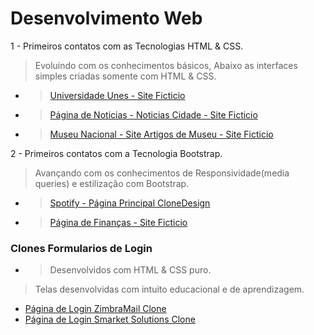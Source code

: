 # Desenvolvimento Web
1 - Primeiros contatos com as Tecnologias HTML & CSS.
> Evoluindo com os conhecimentos básicos, Abaixo as interfaces simples criadas somente com HTML & CSS.
* > [Universidade Unes - Site Ficticio](https://joaolucastecnology.github.io/webfy/Projetos/universidade-unes/index.html)
* > [Página de Noticias - Noticias Cidade - Site Ficticio](https://joaolucastecnology.github.io/webfy/Projetos/noticias-cidade/index.html)
* > [Museu Nacional - Site Artigos de Museu - Site Ficticio](https://joaolucastecnology.github.io/webfy/Projetos/museu-nacional/index.html)

2 - Primeiros contatos com a Tecnologia Bootstrap.
> Avançando com os conhecimentos de Responsividade(media queries) e estilização com Bootstrap.
* > [Spotify - Página Principal CloneDesign](https://joaolucastecnology.github.io/webfy/Projetos/Spotify/index.html)
* > [Página de Finanças - Site Ficticio ](https://joaolucastecnology.github.io/webfy/Projetos/finans/index.html)

### Clones Formularios de Login
* > Desenvolvidos com HTML & CSS puro.
> Telas desenvolvidas com intuito educacional e de aprendizagem.
* [Página de Login ZimbraMail Clone](https://joaolucastecnology.github.io/webfy/formLogins/FormZimbraMail/login.html)
* [Página de Login Smarket Solutions Clone](https://joaolucastecnology.github.io/webfy/formLogins/FormSmarketClone/login.html)